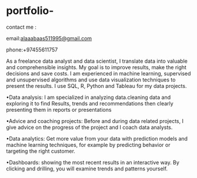 # portfolio-
contact me :

email:alaaabaas511995@gmail.com


phone:+97455611757


As a freelance data analyst and data scientist, I translate data into valuable and comprehensible insights. My goal is to improve results, make the right decisions and save costs.
I am experienced in machine learning, supervised and unsupervised algorithms and use data visualization techniques to present the results. I use SQL, R, Python and Tableau for my data projects.


•Data analysis:
I am specialized in analyzing data.cleaning data and exploring it to find Results, trends and recommendations then  clearly presenting them  in reports or presentations 

•Advice and coaching projects:
Before and during data related projects, I give advice on the progress of the project and I coach data analysts.


•Data analytics:
Get more value from your data with prediction models and machine learning techniques, for example by predicting behavior or targeting the right customer.


•Dashboards:
showing the most recent results in an interactive way. By clicking and drilling, you will examine trends and patterns yourself.
